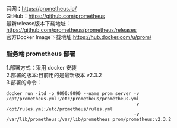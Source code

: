 官网：https://prometheus.io/  
GitHub：https://github.com/prometheus  
最新release版本下载地址：https://github.com/prometheus/prometheus/releases  
官方Docker Image下载地址:https://hub.docker.com/u/prom/

### 服务端 prometheus 部署
1.部署方式：采用 docker 安装  
2.部署的版本:目前用的是最新版本 v2.3.2  
3.部署的命令：

```
docker run -itd -p 9090:9090 --name prom_server -v /opt/prometheus.yml:/etc/prometheus/prometheus.yml 
                                                -v /opt/rules.yml:/etc/prometheus/rules.yml 
                                                -v /var/lib/prometheus:/var/lib/prometheus prom/prometheus:v2.3.2
```

